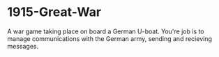# 1915-Great-War
A war game taking place on board a German U-boat. You're job is to manage communications with the German army, sending and recieving messages.
